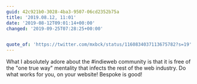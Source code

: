 ```yaml
---
guid: 42c921b0-3028-4ba3-9507-06cd2352b75a
title: '2019.08.12, 11:01'
date: '2019-08-12T09:01:14+00:00'
changed: '2019-09-25T07:28:25+00:00'


quote_of: 'https://twitter.com/mxbck/status/1160834037113675782?s=19'
---
```


What I absolutely adore about the #indieweb community is that it is free of the "one true way" mentality that infects the rest of the web industry. Do what works for you, on your website! Bespoke is good!

